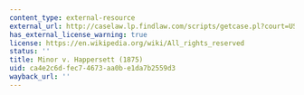 ```yaml
---
content_type: external-resource
external_url: http://caselaw.lp.findlaw.com/scripts/getcase.pl?court=US&vol=88&invol=162
has_external_license_warning: true
license: https://en.wikipedia.org/wiki/All_rights_reserved
status: ''
title: Minor v. Happersett (1875)
uid: ca4e2c6d-fec7-4673-aa0b-e1da7b2559d3
wayback_url: ''
---
```

